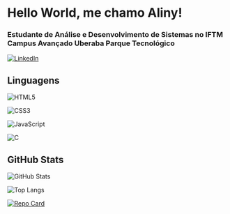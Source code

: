 # Hello World, me chamo Aliny! 

### Estudante de Análise e Desenvolvimento de Sistemas no IFTM Campus Avançado Uberaba Parque Tecnológico
[![LinkedIn](https://img.shields.io/badge/LinkedIn-7B68EE?style=for-the-badge&logo=linkedin&logoColor=00008B)](https://www.linkedin.com/in/aliny1505dutra/)

## Linguagens

![HTML5](https://img.shields.io/badge/HTML5-7B68EE?style=for-the-badge&logo=html5)

![CSS3](https://img.shields.io/badge/CSS3-7B68EE?style=for-the-badge&logo=css3&logoColor=264CE4)

![JavaScript](https://img.shields.io/badge/JavaScript-7B68EE?style=for-the-badge&logo=javascript) 

![C](https://img.shields.io/badge/C-7B68EE?style=for-the-badge&logo=c)

## GitHub Stats
![GitHub Stats](https://github-readme-stats.vercel.app/api?username=linyoff&theme=transparent&bg_color=7B68EE&border_color=8B008B&show_icons=true&icon_color=A020F0&title_color=4B0082&text_color=FFFFFF&hide_title=true&hide=stars)

![Top Langs](https://github-readme-stats-git-masterrstaa-rickstaa.vercel.app/api/top-langs/?username=linyoff&layout=compact&bg_color=7B68EE&border_color=8B008B&title_color=4B0082&text_color=FFFFFF&hide_title=true)

[![Repo Card](https://github-readme-stats.vercel.app/api/pin/?username=linyoff&repo=ExerciciosjQuery&bg_color=7B68EE&border_color=8B008B&show_icons=true&icon_color=D8BFD8&title_color=4B0082&text_color=FFFFFF)](https://github.com/linyoff/ExerciciosjQuery)